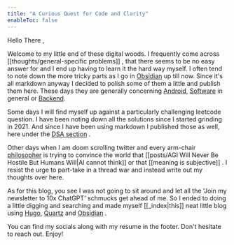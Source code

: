 ```yaml
---
title: "A Curious Quest for Code and Clarity"
enableToc: false
---
```

Hello There ,

Welcome to my little end of these digital woods. I frequently come across  [[thoughts/general-specific problems]] , that there seems to be no easy answer for and I end up having to learn it the hard way myself. I often tend to note down the more tricky parts as I go in [Obsidian](https://obsidian.md/) up till now.  Since it's all markdown anyway I decided to polish some of them  a little and publish them here. These days  they are generally concerning  [Android](https://acqcc.blog/tags/android),  [Software](https://acqcc.blog/tags/software) in general or  [Backend](https://acqcc.blog/tags/backend).  

Some days I will find myself up against a particularly challenging leetcode question. I have been noting down all the solutions since I started grinding in 2021. And since I have been using markdown I published those as well, here under the [DSA section](https://acqcc.blog/dsa) .

Other days when I am doom scrolling twitter and every arm-chair [philosopher](https://acqcc.blog/tags/philosophy) is trying to convince  the world that  [[posts/AGI Will Never Be Hostile But Humans Will|AI cannot think]] or that  [[meaning is subjective]] . I resist the urge to part-take in a thread war and instead write out my thoughts over here.

As for this blog, you see I was not going to sit around and let all the 'Join my newsletter to 10x ChatGPT' schmucks get ahead of me. So I ended to doing a little digging and searching and made myself [[_index|this]] neat little blog using [Hugo](https://github.com/gohugoio/hugo), [Quartz](https://github.com/jackyzha0/quartz) and [Obsidian](https://obsidian.md/) .  

You can find my socials along with my resume in the footer. Don't hesitate to reach out. Enjoy!
